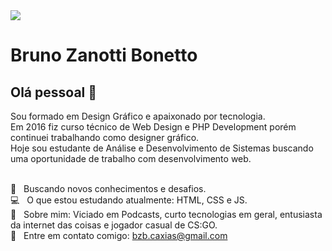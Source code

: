 <img width="auto" src="https://github.com/tgmarinho/tgmarinho/blob/master/banner.png">


# Bruno Zanotti Bonetto

## Olá pessoal 👋
Sou formado em Design Gráfico e apaixonado por tecnologia. 
 <br/> Em 2016 fiz curso técnico de Web Design e PHP Development porém continuei trabalhando como designer gráfico.
 <br/> Hoje sou estudante de Análise e Desenvolvimento de Sistemas buscando uma oportunidade de trabalho com desenvolvimento web.

 <br/> :rocket: &nbsp; Buscando novos conhecimentos e desafios.
 <br/> :computer: &nbsp; O que estou estudando atualmente: HTML, CSS e JS.
 <br/> 💬  &nbsp; Sobre mim: Viciado em Podcasts, curto tecnologias em geral, entusiasta da internet das coisas e jogador casual de CS:GO.
 <br/> :email: &nbsp; Entre em contato comigo: bzb.caxias@gmail.com
